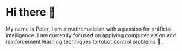 # Hi there 👋
My name is Peter, I am a mathematician with a passion for artificial intelligence. I am currently focused on applying computer vision and reinforcement learning techniques to robot control problems 🤖.
